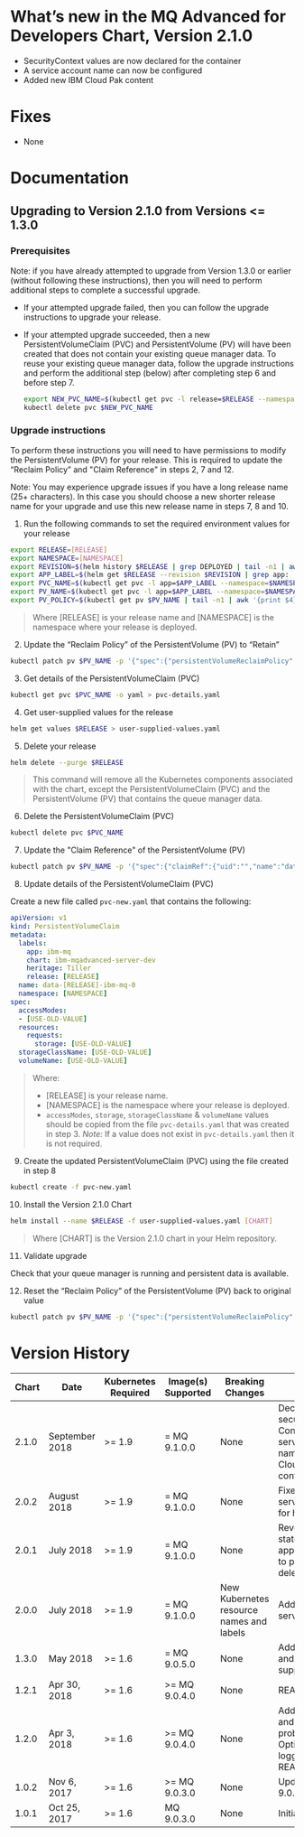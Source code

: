 # What’s new in the MQ Advanced for Developers Chart, Version 2.1.0

- SecurityContext values are now declared for the container
- A service account name can now be configured
- Added new IBM Cloud Pak content

# Fixes

- None

# Documentation

## Upgrading to Version 2.1.0 from Versions <= 1.3.0

### Prerequisites

Note: if you have already attempted to upgrade from Version 1.3.0 or earlier (without following these instructions), then you will need to perform additional steps to complete a successful upgrade.

- If your attempted upgrade failed, then you can follow the upgrade instructions to upgrade your release.

- If your attempted upgrade succeeded, then a new PersistentVolumeClaim (PVC) and PersistentVolume (PV) will have been created that does not contain your existing queue manager data. To reuse your existing queue manager data, follow the upgrade instructions and perform the additional step (below) after completing step 6 and before step 7.

    ```sh
    export NEW_PVC_NAME=$(kubectl get pvc -l release=$RELEASE --namespace=$NAMESPACE | tail -n1 | awk '{print $1}')
    kubectl delete pvc $NEW_PVC_NAME
    ```

### Upgrade instructions

To perform these instructions you will need to have permissions to modify the PersistentVolume (PV) for your release. This is required to update the “Reclaim Policy” and "Claim Reference" in steps 2, 7 and 12.

Note: You may experience upgrade issues if you have a long release name (25+ characters). In this case you should choose a new shorter release name for your upgrade and use this new release name in steps 7, 8 and 10.

1. Run the following commands to set the required environment values for your release

  ```sh
  export RELEASE=[RELEASE]
  export NAMESPACE=[NAMESPACE]
  export REVISION=$(helm history $RELEASE | grep DEPLOYED | tail -n1 | awk '{print $1}')
  export APP_LABEL=$(helm get $RELEASE --revision $REVISION | grep app: | head -n1 | awk '{print $2}' | tr -d '"')
  export PVC_NAME=$(kubectl get pvc -l app=$APP_LABEL --namespace=$NAMESPACE | tail -n1 | awk '{print $1}')
  export PV_NAME=$(kubectl get pvc -l app=$APP_LABEL --namespace=$NAMESPACE | tail -n1 | awk '{print $3}')
  export PV_POLICY=$(kubectl get pv $PV_NAME | tail -n1 | awk '{print $4}')
  ```

  > Where [RELEASE] is your release name and [NAMESPACE] is the namespace where your release is deployed.

2. Update the “Reclaim Policy” of the PersistentVolume (PV) to “Retain”

  ```sh
  kubectl patch pv $PV_NAME -p '{"spec":{"persistentVolumeReclaimPolicy":"Retain"}}'
  ```

3. Get details of the PersistentVolumeClaim (PVC)

  ```sh
  kubectl get pvc $PVC_NAME -o yaml > pvc-details.yaml
  ```

4. Get user-supplied values for the release

  ```sh
  helm get values $RELEASE > user-supplied-values.yaml
  ```

5. Delete your release

  ```sh
  helm delete --purge $RELEASE
  ```

  > This command will remove all the Kubernetes components associated with the chart, except the PersistentVolumeClaim (PVC) and the PersistentVolume (PV) that contains the queue manager data.

6. Delete the PersistentVolumeClaim (PVC)

  ```sh
  kubectl delete pvc $PVC_NAME
  ```

7. Update the "Claim Reference" of the PersistentVolume (PV)

  ```sh
  kubectl patch pv $PV_NAME -p '{"spec":{"claimRef":{"uid":"","name":"data-'$RELEASE'-ibm-mq-0"}}}'
  ```

8. Update details of the PersistentVolumeClaim (PVC)

  Create a new file called `pvc-new.yaml` that contains the following:

  ```yaml
  apiVersion: v1
  kind: PersistentVolumeClaim
  metadata:
    labels:
      app: ibm-mq
      chart: ibm-mqadvanced-server-dev
      heritage: Tiller
      release: [RELEASE]
    name: data-[RELEASE]-ibm-mq-0
    namespace: [NAMESPACE]
  spec:
    accessModes:
    - [USE-OLD-VALUE]
    resources:
      requests:
        storage: [USE-OLD-VALUE]
    storageClassName: [USE-OLD-VALUE]
    volumeName: [USE-OLD-VALUE]
  ```

> Where:
> - [RELEASE] is your release name.
> - [NAMESPACE] is the namespace where your release is deployed.
> - `accessModes`, `storage`, `storageClassName` & `volumeName` values should be copied from the file `pvc-details.yaml` that was created in step 3. *Note:* If a value does not exist in `pvc-details.yaml` then it is not required.

9. Create the updated PersistentVolumeClaim (PVC) using the file created in step 8

  ```sh
  kubectl create -f pvc-new.yaml
  ```

10. Install the Version 2.1.0 Chart

  ```sh
  helm install --name $RELEASE -f user-supplied-values.yaml [CHART]
  ```

  > Where [CHART] is the Version 2.1.0 chart in your Helm repository.

11. Validate upgrade

  Check that your queue manager is running and persistent data is available.

12. Reset the “Reclaim Policy” of the PersistentVolume (PV) back to original value

  ```sh
  kubectl patch pv $PV_NAME -p '{"spec":{"persistentVolumeReclaimPolicy":"'$PV_POLICY'"}}'
  ```

# Version History

| Chart | Date | Kubernetes Required | Image(s) Supported | Breaking Changes | Details |
| ----- | ---- | ------------ | ------------------ | ---------------- | ------- |
| 2.1.0 | September 2018 | >= 1.9 | = MQ 9.1.0.0  | None | Declaration of securityContext; Configurable service account name; New IBM Cloud Pak content |
| 2.0.2 | August 2018 | >= 1.9 | = MQ 9.1.0.0  | None | Fixed error in service selector for helm tests |
| 2.0.1 | July 2018 | >= 1.9 | = MQ 9.1.0.0  | None | Reverted statefulset to apps/v1beta2 to prevent deletion failures |
| 2.0.0 | July 2018    | >= 1.9 | = MQ 9.1.0.0  | New Kubernetes resource names and labels | Added metrics service |
| 1.3.0 | May 2018     | >= 1.6 | = MQ 9.0.5.0  | None | Added POWER and z/Linux support |
| 1.2.1 | Apr 30, 2018 | >= 1.6 | >= MQ 9.0.4.0 | None | README fixes |
| 1.2.0 | Apr 3, 2018  | >= 1.6 | >= MQ 9.0.4.0 | None | Added liveness and readiness probes; Optional JSON logging; New README format |
| 1.0.2 | Nov 6, 2017  | >= 1.6 | >= MQ 9.0.3.0 | None | Updates for MQ 9.0.4.0 |
| 1.0.1 | Oct 25, 2017 | >= 1.6 | MQ 9.0.3.0    | None | Initial version |
